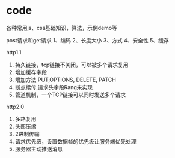 # code
各种常用js、css基础知识，算法，示例demo等



post请求和get请求
1、编码
2、长度大小
3、方式
4、安全性
5、缓存

http1.1

1. 持久链接，tcp链接不关闭，可以被多个请求复用
2. 增加缓存字段
3. 增加方法 PUT,OPTIONS, DELETE, PATCH
4. 断点续传,请求头字段Rang来实现
5. 管道机制，一个TCP链接可以同时发送多个请求


http2.0
1. 多路复用
2. 头部压缩
3. 2进制传输
4. 请求优先级，设置数据帧的优先级让服务端优先处理
5. 服务器主动推送消息

